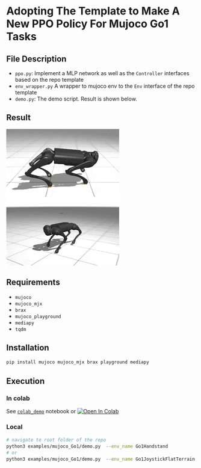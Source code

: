 # Adopting The Template to Make A New PPO Policy For Mujoco Go1 Tasks

## File Description
- `ppo.py`: Implement a MLP network as well as the `Controller` interfaces based on the repo template
- `env_wrapper.py` A wrapper to mujoco env to the `Env` interface of the repo template
- `demo.py`: The demo script. Result is shown below.

## Result
![](gifs/ppo_Go1Handstand.gif) ![](gifs/ppo_Go1JoystickFlatTerrain.gif)

## Requirements
- `mujoco`
- `mujoco_mjx`
- `brax`
- `mujoco_playground`
- `mediapy`
- `tqdm`

## Installation
```bash
pip install mujoco mujoco_mjx brax playground mediapy
```

## Execution
### In colab
See [`colab_demo`](colab_demo.ipynb) notebook or [![Open In Colab](https://colab.research.google.com/assets/colab-badge.svg)](https://colab.research.google.com/github/shaoanlu/control_system_project_template/blob/main/examples/mujoco_Go1/colab_demo.ipynb)

### Local
```bash
# navigate to root folder of the repo
python3 examples/mujoco_Go1/demo.py  --env_name Go1Handstand
# or
python3 examples/mujoco_Go1/demo.py  --env_name Go1JoystickFlatTerrain
```
